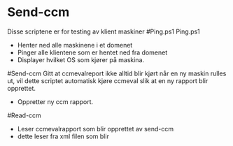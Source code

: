 # Send-ccm
Disse scriptene er for testing av klient maskiner
#Ping.ps1
Ping.ps1 
 - Henter ned alle maskinene i et domenet
 - Pinger alle klientene som er hentet ned fra domenet
 - Displayer hvilket OS som kjører på maskina.
 
#Send-ccm
Gitt at ccmevalreport ikke alltid blir kjørt når en ny maskin rulles ut, vil dette scriptet automatisk kjøre ccmeval slik
at en ny rapport blir opprettet.
 - Oppretter ny ccm rapport.
 
 #Read-ccm
 - Leser ccmevalrapport som blir opprettet av send-ccm
 - dette leser fra xml filen som blir
